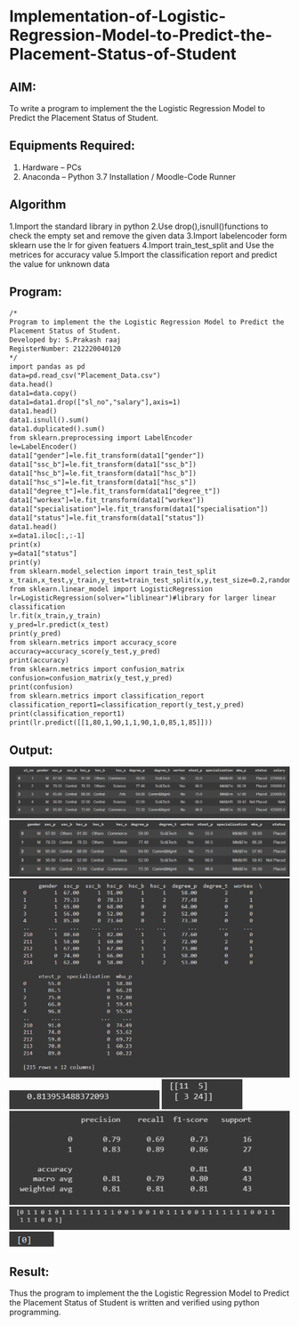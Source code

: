 # Implementation-of-Logistic-Regression-Model-to-Predict-the-Placement-Status-of-Student

## AIM:
To write a program to implement the the Logistic Regression Model to Predict the Placement Status of Student.

## Equipments Required:
1. Hardware – PCs
2. Anaconda – Python 3.7 Installation / Moodle-Code Runner

## Algorithm
1.Import the standard library in python
2.Use drop(),isnull()functions to check the empty set and remove the given data
3.Import labelencoder form sklearn use the lr for given featuers
4.Import train_test_split and Use the metrices for accuracy value 
5.Import the classification report and predict the value for unknown data

## Program:
```
/*
Program to implement the the Logistic Regression Model to Predict the Placement Status of Student.
Developed by: S.Prakash raaj
RegisterNumber: 212220040120
*/
import pandas as pd
data=pd.read_csv("Placement_Data.csv")
data.head()
data1=data.copy()
data1=data1.drop(["sl_no","salary"],axis=1)
data1.head()
data1.isnull().sum()
data1.duplicated().sum()
from sklearn.preprocessing import LabelEncoder
le=LabelEncoder()
data1["gender"]=le.fit_transform(data1["gender"])
data1["ssc_b"]=le.fit_transform(data1["ssc_b"])
data1["hsc_b"]=le.fit_transform(data1["hsc_b"])
data1["hsc_s"]=le.fit_transform(data1["hsc_s"])
data1["degree_t"]=le.fit_transform(data1["degree_t"])
data1["workex"]=le.fit_transform(data1["workex"])
data1["specialisation"]=le.fit_transform(data1["specialisation"])
data1["status"]=le.fit_transform(data1["status"])
data1.head()
x=data1.iloc[:,:-1]
print(x)
y=data1["status"]
print(y)
from sklearn.model_selection import train_test_split
x_train,x_test,y_train,y_test=train_test_split(x,y,test_size=0.2,random_state=0)
from sklearn.linear_model import LogisticRegression
lr=LogisticRegression(solver="liblinear")#library for larger linear classification
lr.fit(x_train,y_train)
y_pred=lr.predict(x_test)
print(y_pred)
from sklearn.metrics import accuracy_score
accuracy=accuracy_score(y_test,y_pred)
print(accuracy)
from sklearn.metrics import confusion_matrix
confusion=confusion_matrix(y_test,y_pred)
print(confusion)
from sklearn.metrics import classification_report
classification_report1=classification_report(y_test,y_pred)
print(classification_report1)
print(lr.predict([[1,80,1,90,1,1,90,1,0,85,1,85]]))

```



## Output:
![Head1](/head1.PNG)
![head2](/head2.PNG)
![encoder](/Encoder.PNG)
![the Logistic Regression Model to Predict the Placement Status of Student](/accuracy.PNG)
![the Logistic Regression Model to Predict the Placement Status of Student](/confusion.PNG)
![the Logistic Regression Model to Predict the Placement Status of Student](/classification.PNG)
![the Logistic Regression Model to Predict the Placement Status of Student](/ypred.PNG)
![the Logistic Regression Model to Predict the Placement Status of Student](/irPred.PNG)




## Result:
Thus the program to implement the the Logistic Regression Model to Predict the Placement Status of Student is written and verified using python programming.
